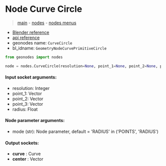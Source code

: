 # Node Curve Circle

> [main](../structure.md) - [nodes](nodes.md) - [nodes menus](nodes_menus.md)

- [Blender reference](https://docs.blender.org/manual/en/latest/modeling/geometry_nodes/curve_primitives/curve_circle.html)
- [api reference](https://docs.blender.org/api/current/bpy.types.GeometryNodeCurvePrimitiveCircle.html)
- geonodes name: `CurveCircle`
- bl_idname: `GeometryNodeCurvePrimitiveCircle`

```python
from geonodes import nodes

node = nodes.CurveCircle(resolution=None, point_1=None, point_2=None, point_3=None, radius=None, mode='RADIUS')
```

#### Input socket arguments:

- resolution: Integer
- point_1: Vector
- point_2: Vector
- point_3: Vector
- radius: Float

#### Node parameter arguments:

- mode (str): Node parameter, default = 'RADIUS' in ('POINTS', 'RADIUS')

#### Output sockets:

- **curve** : Curve
- **center** : Vector

